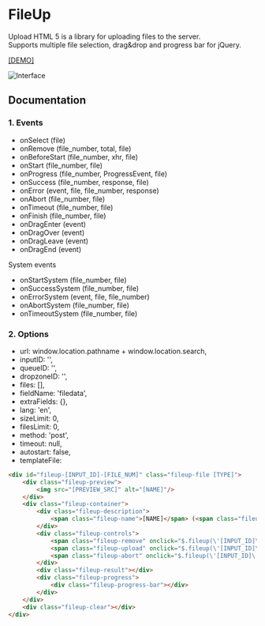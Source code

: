 # FileUp 
Upload HTML 5 is a library for uploading files to the server.  
Supports multiple file selection, drag&drop and progress bar for jQuery.

[[DEMO]](https://n2ref.github.io/fileup/)

![Interface](https://raw.githubusercontent.com/n2ref/fileup/gh-pages/preview.png)

## Documentation

### 1. Events

- onSelect (file)
- onRemove (file_number, total, file)
- onBeforeStart (file_number, xhr, file)
- onStart (file_number, file)
- onProgress (file_number, ProgressEvent, file)
- onSuccess (file_number, response, file)
- onError (event, file, file_number, response)
- onAbort (file_number, file)
- onTimeout (file_number, file)
- onFinish (file_number, file)
- onDragEnter (event)
- onDragOver (event)
- onDragLeave (event)
- onDragEnd (event)

System events

- onStartSystem (file_number, file)
- onSuccessSystem (file_number, file)
- onErrorSystem (event, file, file_number)
- onAbortSystem (file_number, file)
- onTimeoutSystem (file_number, file)

### 2. Options

- url: window.location.pathname + window.location.search,
- inputID: '',
- queueID: '',
- dropzoneID: '',
- files: [],
- fieldName: 'filedata',
- extraFields: {},
- lang: 'en',
- sizeLimit: 0,
- filesLimit: 0,
- method: 'post',
- timeout: null,
- autostart: false,
- templateFile:
 
```html
<div id="fileup-[INPUT_ID]-[FILE_NUM]" class="fileup-file [TYPE]"> 
    <div class="fileup-preview"> 
        <img src="[PREVIEW_SRC]" alt="[NAME]"/> 
    </div> 
    <div class="fileup-container"> 
        <div class="fileup-description"> 
            <span class="fileup-name">[NAME]</span> (<span class="fileup-size">[SIZE_HUMAN]</span>) 
        </div> 
        <div class="fileup-controls"> 
            <span class="fileup-remove" onclick="$.fileup(\'[INPUT_ID]\', \'remove\', \'[FILE_NUM]\');" title="[REMOVE]"></span> 
            <span class="fileup-upload" onclick="$.fileup(\'[INPUT_ID]\', \'upload\', \'[FILE_NUM]\');">[UPLOAD]</span> 
            <span class="fileup-abort" onclick="$.fileup(\'[INPUT_ID]\', \'abort\', \'[FILE_NUM]\');" style="display:none">[ABORT]</span> 
        </div> 
        <div class="fileup-result"></div> 
        <div class="fileup-progress"> 
            <div class="fileup-progress-bar"></div> 
        </div> 
    </div> 
    <div class="fileup-clear"></div> 
</div>
```

